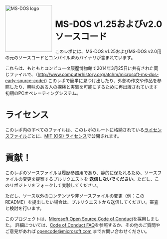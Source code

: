 <img width="150" height="150" align="left" style="float: left; margin: 0 10px 0 0;" alt="MS-DOS logo" src="https://github.com/Microsoft/MS-DOS/blob/master/msdos-logo.png">   

# MS-DOS v1.25およびv2.0ソースコード
このレポには、MS-DOS v1.25およびMS-DOS v2.0用の元のソースコードとコンパイル済みバイナリが含まれています。

これらは、もともとコンピュータ履歴博物館で2014年3月25日に共有された同じファイルで、（http://www.computerhistory.org/atchm/microsoft-ms-dos-early-source-code/) このレポで簡単に見つけ出したり、外部の作文や作品を参照したり、興味のある人の探検と実験を可能にするために再出版されています 初期のPCオペレーティングシステム。

# ライセンス
このレポ内のすべてのファイルは、このレポのルートに格納されている[ライセンスファイル](https://github.com/Microsoft/MS-DOS/blob/master/LICENSE.md)ごとに、[MIT (OSI) ライセンス](https://en.wikipedia.org/wiki/MIT_License)で公開されます。

# 貢献！
このレポのソースファイルは履歴参照用であり、静的に保たれるため、ソースファイルの変更を提案するプルリクエストを **送信しないでください**。ただし、このリポジトリをフォークして実験してください。

ただし、ソース以外のコンテンツや非ソースファイルの変更（例：このREADME）を提出したい場合は、プルリクエストから送信してください。審査と検討を行います。

このプロジェクトは、[Microsoft Open Source Code of Conduct](https://opensource.microsoft.com/codeofconduct/)を採用しました。 詳細については、[Code of Conduct FAQ](https://opensource.microsoft.com/codeofconduct/faq/)を参照するか、その他のご質問やご意見があれば [opencode@microsoft.com](mailto:opencode@microsoft.com) までお問い合わせください。
